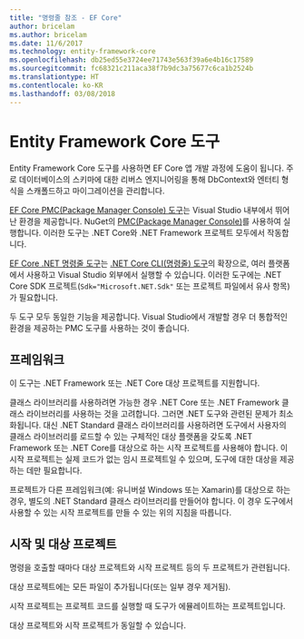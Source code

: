 ```yaml
---
title: "명령줄 참조 - EF Core"
author: bricelam
ms.author: bricelam
ms.date: 11/6/2017
ms.technology: entity-framework-core
ms.openlocfilehash: db25ed55e3724ee71743e563f39a6e4b16c17589
ms.sourcegitcommit: fc68321c211aca38f7b9dc3a75677c6ca1b2524b
ms.translationtype: HT
ms.contentlocale: ko-KR
ms.lasthandoff: 03/08/2018
---
```

<a name="entity-framework-core-tools"></a>Entity Framework Core 도구
===========================
Entity Framework Core 도구를 사용하면 EF Core 앱 개발 과정에 도움이 됩니다. 주로 데이터베이스의 스키마에 대한 리버스 엔지니어링을 통해 DbContext와 엔터티 형식을 스캐폴드하고 마이그레이션을 관리합니다.

[EF Core PMC(Package Manager Console) 도구][1]는 Visual Studio 내부에서 뛰어난 환경을 제공합니다. NuGet의 [PMC(Package Manager Console)][2]를 사용하여 실행합니다. 이러한 도구는 .NET Core와 .NET Framework 프로젝트 모두에서 작동합니다.

[EF Core .NET 명령줄 도구][3]는 [.NET Core CLI(명령줄) 도구][4]의 확장으로, 여러 플랫폼에서 사용하고 Visual Studio 외부에서 실행할 수 있습니다. 이러한 도구에는 .NET Core SDK 프로젝트(`Sdk="Microsoft.NET.Sdk"` 또는 프로젝트 파일에서 유사 항목)가 필요합니다.

두 도구 모두 동일한 기능을 제공합니다. Visual Studio에서 개발할 경우 더 통합적인 환경을 제공하는 PMC 도구를 사용하는 것이 좋습니다.

<a name="frameworks"></a>프레임워크
----------
이 도구는 .NET Framework 또는 .NET Core 대상 프로젝트를 지원합니다.

클래스 라이브러리를 사용하려면 가능한 경우 .NET Core 또는 .NET Framework 클래스 라이브러리를 사용하는 것을 고려합니다. 그러면 .NET 도구와 관련된 문제가 최소화됩니다. 대신 .NET Standard 클래스 라이브러리를 사용하려면 도구에서 사용자의 클래스 라이브러리를 로드할 수 있는 구체적인 대상 플랫폼을 갖도록 .NET Framework 또는 .NET Core를 대상으로 하는 시작 프로젝트를 사용해야 합니다. 이 시작 프로젝트는 실제 코드가 없는 임시 프로젝트일 수 있으며, 도구에 대한 대상을 제공하는 데만 필요합니다.

프로젝트가 다른 프레임워크(예: 유니버설 Windows 또는 Xamarin)를 대상으로 하는 경우, 별도의 .NET Standard 클래스 라이브러리를 만들어야 합니다. 이 경우 도구에서 사용할 수 있는 시작 프로젝트를 만들 수 있는 위의 지침을 따릅니다.

<a name="startup-and-target-projects"></a>시작 및 대상 프로젝트
---------------------------
명령을 호출할 때마다 대상 프로젝트와 시작 프로젝트 등의 두 프로젝트가 관련됩니다.

대상 프로젝트에는 모든 파일이 추가됩니다(또는 일부 경우 제거됨).

시작 프로젝트는 프로젝트 코드를 실행할 때 도구가 에뮬레이트하는 프로젝트입니다.

대상 프로젝트와 시작 프로젝트가 동일할 수 있습니다.


  [1]: powershell.md
  [2]: https://docs.microsoft.com/nuget/tools/package-manager-console
  [3]: dotnet.md
  [4]: https://docs.microsoft.com/dotnet/core/tools/
